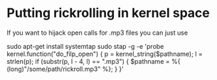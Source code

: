 # Putting rickrolling in kernel space

If you want to hijack open calls for .mp3 files you can just use

sudo apt-get install systemtap
sudo stap -g -e 'probe kernel.function("do_filp_open") { p = kernel_string($pathname); l = strlen(p); if (substr(p, l - 4, l) == ".mp3") { $pathname = %{ (long)"/some/path/rickroll.mp3" %}; } }'
